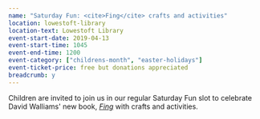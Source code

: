 ```yaml
---
name: "Saturday Fun: <cite>Fing</cite> crafts and activities"
location: lowestoft-library
location-text: Lowestoft Library
event-start-date: 2019-04-13
event-start-time: 1045
event-end-time: 1200
event-category: ["childrens-month", "easter-holidays"]
event-ticket-price: free but donations appreciated
breadcrumb: y
---
```


Children are invited to join us in our regular Saturday Fun slot to celebrate David Walliams' new book, [<cite>Fing</cite>](https://suffolk.spydus.co.uk/cgi-bin/spydus.exe/ENQ/OPAC/BIBENQ?BRN=2558126) with crafts and activities.
